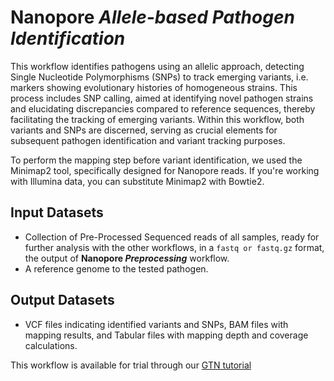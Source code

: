 # Nanopore _Allele-based Pathogen Identification_

This workflow identifies pathogens using an allelic approach, detecting Single Nucleotide Polymorphisms (SNPs) to track emerging variants, i.e. markers showing evolutionary histories of homogeneous strains. This process includes SNP calling, aimed at identifying novel pathogen strains and elucidating discrepancies compared to reference sequences, thereby facilitating the tracking of emerging variants. Within this workflow, both variants and SNPs are discerned, serving as crucial elements for subsequent pathogen identification and variant tracking purposes.

To perform the mapping step before variant identification, we used the Minimap2 tool, specifically designed for Nanopore reads. If you're working with Illumina data, you can substitute Minimap2 with Bowtie2.

## Input Datasets
- Collection of Pre-Processed Sequenced reads of all samples, ready for further analysis with the other workflows, in a `fastq or fastq.gz` format, the output of **Nanopore _Preprocessing_** workflow.
- A reference genome to the tested pathogen.

## Output Datasets
- VCF files indicating identified variants and SNPs, BAM files with mapping results, and Tabular files with mapping depth and coverage calculations.

This workflow is available for trial through our [GTN tutorial](https://training.galaxyproject.org/training-material/topics/microbiome/tutorials/pathogen-detection-from-nanopore-foodborne-data/tutorial.html)
